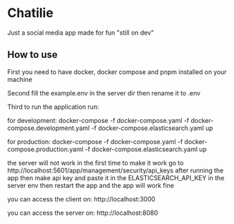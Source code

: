 # Chatilie

Just a social media app made for fun "still on dev"

## How to use

First you need to have docker, docker compose and pnpm installed on your machine

Second fill the example.env in the server dir then rename it to .env

Third to run the application run:

for development: docker-compose -f docker-compose.yaml -f docker-compose.development.yaml -f docker-compose.elasticsearch.yaml up

for production: docker-compose -f docker-compose.yaml -f docker-compose.production.yaml -f docker-compose.elasticsearch.yaml up

the server will not work in the first time to make it work go to http://localhost:5601/app/management/security/api_keys after running the app then make api key and paste it in the ELASTICSEARCH_API_KEY in the server env then restart the app and the app will work fine

you can access the client on: http://localhost:3000

you can access the server on: http://localhost:8080
